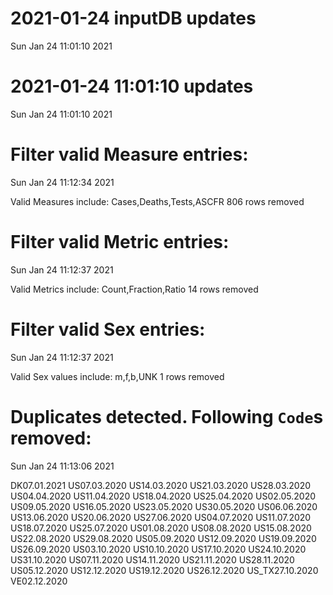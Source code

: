 
# 2021-01-24 inputDB updates 
 Sun Jan 24 11:01:10 2021 


# 2021-01-24 11:01:10 updates 
 Sun Jan 24 11:01:10 2021 


# Filter valid Measure entries: 
 Sun Jan 24 11:12:34 2021 

Valid Measures include: Cases,Deaths,Tests,ASCFR
 806 rows removed
# Filter valid Metric entries: 
 Sun Jan 24 11:12:37 2021 

Valid Metrics include: Count,Fraction,Ratio
 14 rows removed
# Filter valid Sex entries: 
 Sun Jan 24 11:12:37 2021 

Valid Sex values include: m,f,b,UNK
 1 rows removed
# Duplicates detected. Following `Code`s removed: 
 Sun Jan 24 11:13:06 2021 

DK07.01.2021
US07.03.2020
US14.03.2020
US21.03.2020
US28.03.2020
US04.04.2020
US11.04.2020
US18.04.2020
US25.04.2020
US02.05.2020
US09.05.2020
US16.05.2020
US23.05.2020
US30.05.2020
US06.06.2020
US13.06.2020
US20.06.2020
US27.06.2020
US04.07.2020
US11.07.2020
US18.07.2020
US25.07.2020
US01.08.2020
US08.08.2020
US15.08.2020
US22.08.2020
US29.08.2020
US05.09.2020
US12.09.2020
US19.09.2020
US26.09.2020
US03.10.2020
US10.10.2020
US17.10.2020
US24.10.2020
US31.10.2020
US07.11.2020
US14.11.2020
US21.11.2020
US28.11.2020
US05.12.2020
US12.12.2020
US19.12.2020
US26.12.2020
US_TX27.10.2020
VE02.12.2020